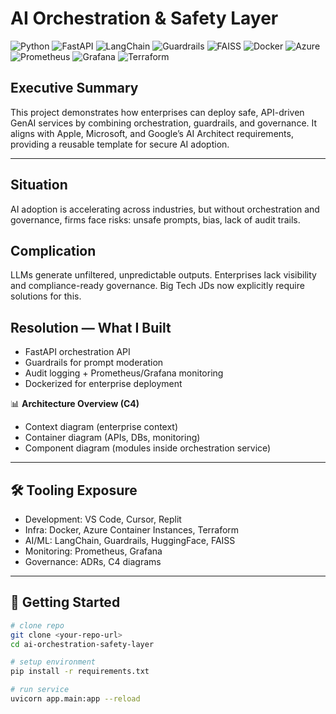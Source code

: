 # AI Orchestration & Safety Layer
![Python](https://img.shields.io/badge/Python-3.11-blue?logo=python)
![FastAPI](https://img.shields.io/badge/API-FastAPI-009688?logo=fastapi)
![LangChain](https://img.shields.io/badge/Framework-LangChain-2E86C1)
![Guardrails](https://img.shields.io/badge/Safety-Guardrails-orange)
![FAISS](https://img.shields.io/badge/VectorDB-FAISS-5D6D7E)
![Docker](https://img.shields.io/badge/Container-Docker-2496ED?logo=docker)
![Azure](https://img.shields.io/badge/Cloud-Azure-0078D4?logo=microsoftazure)
![Prometheus](https://img.shields.io/badge/Monitoring-Prometheus-E6522C?logo=prometheus)
![Grafana](https://img.shields.io/badge/Dashboard-Grafana-F46800?logo=grafana)
![Terraform](https://img.shields.io/badge/IaC-Terraform-7B42BC?logo=terraform)


## Executive Summary
This project demonstrates how enterprises can deploy safe, API-driven GenAI services by combining orchestration, guardrails, and governance. It aligns with Apple, Microsoft, and Google’s AI Architect requirements, providing a reusable template for secure AI adoption.

---

## Situation
AI adoption is accelerating across industries, but without orchestration and governance, firms face risks: unsafe prompts, bias, lack of audit trails.

## Complication
LLMs generate unfiltered, unpredictable outputs. Enterprises lack visibility and compliance-ready governance. Big Tech JDs now explicitly require solutions for this.

## Resolution — What I Built
- FastAPI orchestration API
- Guardrails for prompt moderation
- Audit logging + Prometheus/Grafana monitoring
- Dockerized for enterprise deployment

📊 **Architecture Overview (C4)**  
- Context diagram (enterprise context)  
- Container diagram (APIs, DBs, monitoring)  
- Component diagram (modules inside orchestration service)  


---

## 🛠 Tooling Exposure
- Development: VS Code, Cursor, Replit
- Infra: Docker, Azure Container Instances, Terraform
- AI/ML: LangChain, Guardrails, HuggingFace, FAISS
- Monitoring: Prometheus, Grafana
- Governance: ADRs, C4 diagrams

---

## 🚀 Getting Started
```bash
# clone repo
git clone <your-repo-url>
cd ai-orchestration-safety-layer

# setup environment
pip install -r requirements.txt

# run service
uvicorn app.main:app --reload

